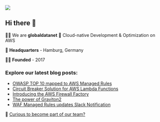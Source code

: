 <img src='https://github.com/globaldatanet/.github/raw/main/profile/logo.png'/>

## Hi there 👋

🙋‍♀️ We are **globaldatanet** 💜 Cloud-native Development & Optimization on AWS

🌈 **Headquarters** - Hamburg, Germany

👩‍💻 **Founded** - 2017

### Explore our latest blog posts:

<!--START_SECTION:techblog-->
* [OWASP TOP 10 mapped to AWS Managed Rules](https:&#x2F;&#x2F;globaldatanet.com&#x2F;tech-blog&#x2F;owasp-top-10-mapped-to-aws-managed-rules)
* [Circuit Breaker Solution for AWS Lambda Functions](https:&#x2F;&#x2F;globaldatanet.com&#x2F;tech-blog&#x2F;circuit-breaker-solution-for-aws-lambda-functions)
* [Introducing the AWS Firewall Factory ](https:&#x2F;&#x2F;globaldatanet.com&#x2F;tech-blog&#x2F;introducing-the-aws-firewall-factory-)
* [The power of Graviton2](https:&#x2F;&#x2F;globaldatanet.com&#x2F;tech-blog&#x2F;the-power-of-graviton2)
* [WAF Managed Rules updates Slack Notification](https:&#x2F;&#x2F;globaldatanet.com&#x2F;tech-blog&#x2F;waf-managed-rules-updates-slack-notification)
<!--END_SECTION:techblog-->

👾 [Curious to become part of our team?](https://globaldatanet.com/careers)